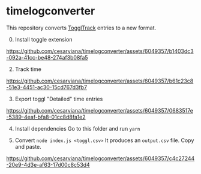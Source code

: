 # timelogconverter
This repository converts [TogglTrack](https://toggl.com/track/) entries to a new format.

0. Install toggle extension

https://github.com/cesarviana/timelogconverter/assets/6049357/b1403dc3-092a-41cc-be48-274af3b08fa5

2. Track time

https://github.com/cesarviana/timelogconverter/assets/6049357/b61c23c8-51e3-4451-ac30-15cd767d3fb7

3. Export toggl "Detailed" time entries

https://github.com/cesarviana/timelogconverter/assets/6049357/0683517e-5389-4eaf-bfa8-01cc8d8fa1e2

4. Install dependencies
Go to this folder and run `yarn`

5. Convert
`node index.js <toggl.csv>`
It produces an `output.csv` file. Copy and paste.

https://github.com/cesarviana/timelogconverter/assets/6049357/c4c27244-20e9-4d3e-af63-17d00c8c53d4



